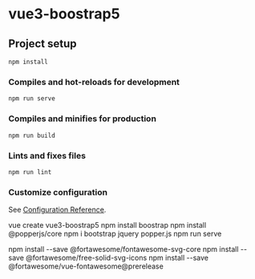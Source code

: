 # vue3-boostrap5

## Project setup
```
npm install
```

### Compiles and hot-reloads for development
```
npm run serve
```

### Compiles and minifies for production
```
npm run build
```

### Lints and fixes files
```
npm run lint
```

### Customize configuration
See [Configuration Reference](https://cli.vuejs.org/config/).


vue create vue3-boostrap5
npm install boostrap
npm install @popperjs/core
npm i bootstrap jquery popper.js
npm run serve

npm install --save @fortawesome/fontawesome-svg-core 
npm install --save @fortawesome/free-solid-svg-icons 
npm install --save @fortawesome/vue-fontawesome@prerelease




